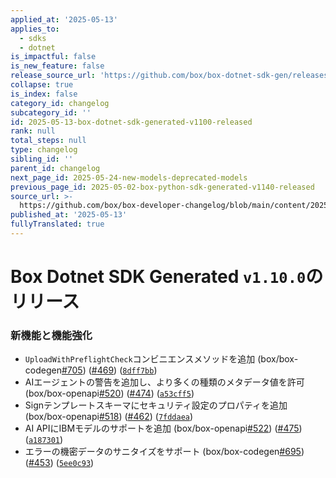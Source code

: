 ```yaml
---
applied_at: '2025-05-13'
applies_to:
  - sdks
  - dotnet
is_impactful: false
is_new_feature: false
release_source_url: 'https://github.com/box/box-dotnet-sdk-gen/releases/tag/v1.10.0'
collapse: true
is_index: false
category_id: changelog
subcategory_id: ''
id: 2025-05-13-box-dotnet-sdk-generated-v1100-released
rank: null
total_steps: null
type: changelog
sibling_id: ''
parent_id: changelog
next_page_id: 2025-05-24-new-models-deprecated-models
previous_page_id: 2025-05-02-box-python-sdk-generated-v1140-released
source_url: >-
  https://github.com/box/box-developer-changelog/blob/main/content/2025/05-13-box-dotnet-sdk-generated-v1100-released.md
published_at: '2025-05-13'
fullyTranslated: true
---
```

# Box Dotnet SDK Generated `v1.10.0`のリリース

### 新機能と機能強化

* `UploadWithPreflightCheck`コンビニエンスメソッドを追加 (box/box-codegen[#705][1]) ([#469][2]) ([`8dff7bb`][3])
* AIエージェントの警告を追加し、より多くの種類のメタデータ値を許可 (box/box-openapi[#520][4]) ([#474][5]) ([`a53cff5`][6])
* Signテンプレートスキーマにセキュリティ設定のプロパティを追加 (box/box-openapi[#518][7]) ([#462][8]) ([`7fddaea`][9])
* AI APIにIBMモデルのサポートを追加 (box/box-openapi[#522][10]) ([#475][11]) ([`a187301`][12])
* エラーの機密データのサニタイズをサポート (box/box-codegen[#695][13]) ([#453][14]) ([`5ee0c93`][15])

[1]: https://github.com/box/box-dotnet-sdk-gen/issues/705

[2]: https://github.com/box/box-dotnet-sdk-gen/issues/469

[3]: https://github.com/box/box-dotnet-sdk-gen/commit/8dff7bb859cd034d4e43b81c7c11b9a3fdb396e8

[4]: https://github.com/box/box-dotnet-sdk-gen/issues/520

[5]: https://github.com/box/box-dotnet-sdk-gen/issues/474

[6]: https://github.com/box/box-dotnet-sdk-gen/commit/a53cff54395db91bad179d3c5bbae9800c1b79dd

[7]: https://github.com/box/box-dotnet-sdk-gen/issues/518

[8]: https://github.com/box/box-dotnet-sdk-gen/issues/462

[9]: https://github.com/box/box-dotnet-sdk-gen/commit/7fddaeab425a859dc1aa5dc3420891047d27efdf

[10]: https://github.com/box/box-dotnet-sdk-gen/issues/522

[11]: https://github.com/box/box-dotnet-sdk-gen/issues/475

[12]: https://github.com/box/box-dotnet-sdk-gen/commit/a187301543d6741c77799b66fde0f12d4fca710d

[13]: https://github.com/box/box-dotnet-sdk-gen/issues/695

[14]: https://github.com/box/box-dotnet-sdk-gen/issues/453

[15]: https://github.com/box/box-dotnet-sdk-gen/commit/5ee0c932254a0cd1cc7bc814c29fe5f9e2151462
